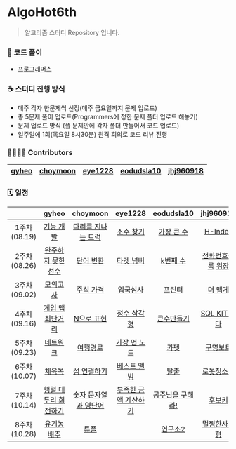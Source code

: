 # AlgoHot6th
> 알고리즘 스터디 Repository 입니다.

### 🎈 코드 풀이
- [프로그래머스](https://programmers.co.kr/)

### ☕ 스터디 진행 방식
- 매주 각자 한문제씩 선정(매주 금요일까지 문제 업로드)
- 총 5문제 풀이 업로드(Programmers에 정한 문제 폴더 업로드 해놓기)
- 문제 업로드 방식 (풀 문제안에 각자 폴더 만들어서 코드 업로드)
- 일주일에 1회(목요일 8시30분) 원격 회의로 코드 리뷰 진행

### 👨‍👩‍👧‍👦 Contributors
| [gyheo](https://github.com/gyheo) | [choymoon](https://github.com/choymoon) | [eye1228](https://github.com/eye1228) | [eodudsla10](https://github.com/eodudsla10) | [jhj960918](https://github.com/jhj960918)|
|:-------------------:|:-------------------:|:-------------------:|:-------------------:|:-------------------:|

### 🗓 일정
| |gyheo|choymoon|eye1228|eodudsla10|jhj960918|
| :-: | :-: | :-: | :-: | :-: | :-: |
| 1주차<br>(08.19) | [기능 개발](https://programmers.co.kr/learn/courses/30/lessons/42586) | [다리를 지나는 트럭](https://programmers.co.kr/learn/courses/30/lessons/42583) | [소수 찾기](https://programmers.co.kr/learn/courses/30/lessons/42839) |[가장 큰 수](https://programmers.co.kr/learn/courses/30/lessons/42746)|[H-Index](https://programmers.co.kr/learn/courses/30/lessons/42747) |
| 2주차<br>(08.26) | [완주하지 못한 선수](https://programmers.co.kr/learn/courses/30/lessons/42576) | [단어 변환](https://programmers.co.kr/learn/courses/30/lessons/43163) | [타겟 넘버](https://programmers.co.kr/learn/courses/30/lessons/43165) |[k번째 수](https://programmers.co.kr/learn/courses/30/lessons/42748)|[전화번호목록](https://programmers.co.kr/learn/courses/30/lessons/42577)  [위장](https://programmers.co.kr/learn/courses/30/lessons/42578)|
| 3주차<br>(09.02) | [모의고사](https://programmers.co.kr/learn/courses/30/lessons/42840?language=java) |     [주식 가격](https://programmers.co.kr/learn/courses/30/lessons/42584)      |             [입국심사](https://programmers.co.kr/learn/courses/30/lessons/43238)                                                          |   [프린터](https://programmers.co.kr/learn/courses/30/lessons/42587)   |           [더 맵게](https://programmers.co.kr/learn/courses/30/lessons/42626)|
| 4주차<br>(09.16) |[게임 맵 최단거리](https://programmers.co.kr/learn/courses/30/lessons/1844?language=java)|[N으로 표현](https://programmers.co.kr/learn/courses/30/lessons/42895)        |           [정수 삼각형](https://programmers.co.kr/learn/courses/30/lessons/43105)                 |[큰수만들기](https://programmers.co.kr/learn/courses/30/lessons/42883)   | [SQL KIT 싹다](https://programmers.co.kr/learn/challenges?tab=sql_practice_kit)    |
| 5주차<br>(09.23) |[네트워크](https://programmers.co.kr/learn/courses/30/lessons/43162?language=java)| [여행경로](https://programmers.co.kr/learn/courses/30/lessons/43164) | [가장 먼 노드](https://programmers.co.kr/learn/courses/30/lessons/49189) |[카펫](https://programmers.co.kr/learn/courses/30/lessons/42842) |[구명보트](https://programmers.co.kr/learn/courses/30/lessons/42885) |
| 6주차<br>(10.07) |[체육복](https://programmers.co.kr/learn/courses/30/lessons/42862?language=java) | [섬 연결하기](https://programmers.co.kr/learn/courses/30/lessons/42861) | [베스트 앨범](https://programmers.co.kr/learn/courses/30/lessons/42579) | [탈출](https://www.acmicpc.net/problem/3055)  | [로봇청소기](https://www.acmicpc.net/problem/14503) |
| 7주차<br>(10.14) |[행렬 테두리 회전하기](https://programmers.co.kr/learn/courses/30/lessons/77485?language=java) |[숫자 문자열과 영단어](https://programmers.co.kr/learn/courses/30/lessons/81301)| [부족한 금액 계산하기](https://programmers.co.kr/learn/courses/30/lessons/82612) |[공주님을 구해라!](https://www.acmicpc.net/problem/17836) | [후보키](https://programmers.co.kr/learn/courses/30/lessons/42890)|
| 8주차<br>(10.28) |[유기농 배추](https://www.acmicpc.net/problem/1012) | [튜플](https://programmers.co.kr/learn/courses/30/lessons/64065)  |  |[연구소2](https://www.acmicpc.net/problem/17141)  |[멀쩡한사각형](https://programmers.co.kr/learn/courses/30/lessons/62048)  |
